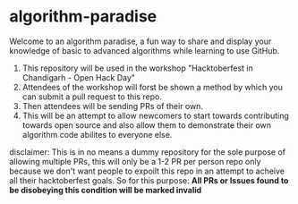 # algorithm-paradise
Welcome to an algorithm paradise, a fun way to share and display your knowledge of basic to advanced algorithms while learning to use GitHub.

1. This repository will be used in the workshop "Hacktoberfest in Chandigarh - Open Hack Day"
2. Attendees of the workshop will forst be shown a method by which you can submit a pull request to this repo.
3. Then attendees will be sending PRs of their own.
4. This will be an attempt to allow newcomers to start towards contributing towards open source and also allow them to demonstrate their own algorithm code abilites to everyone else.

disclaimer:
This is in no means a dummy repository for the sole purpose of allowing multiple PRs, this will only be a 1-2 PR per person repo only because we don't want people to expoilt this repo in an attempt to acheive all their hacktoberfest goals.
So for this purpose: **All PRs or Issues found to be disobeying this condition will be marked invalid**
